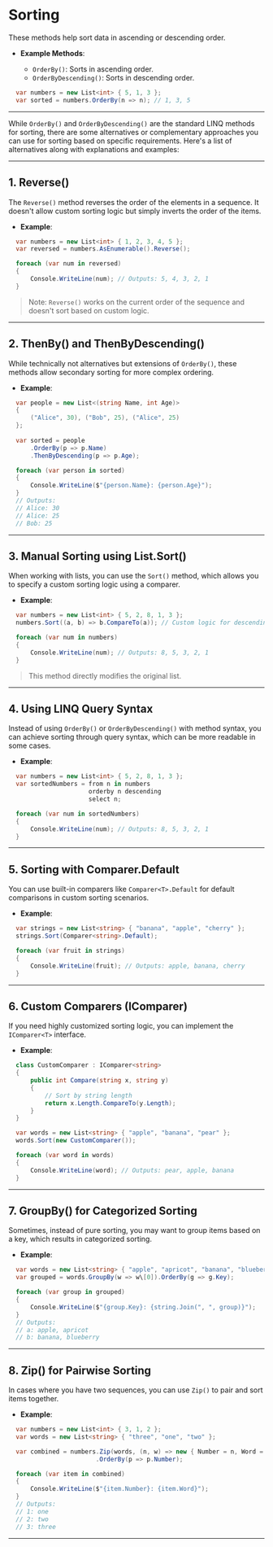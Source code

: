 # **Sorting**

These methods help sort data in ascending or descending order.

* **Example Methods**:

  * `OrderBy()`: Sorts in ascending order.
  * `OrderByDescending()`: Sorts in descending order.

```csharp
  var numbers = new List<int> { 5, 1, 3 };
  var sorted = numbers.OrderBy(n => n); // 1, 3, 5
```

---

While `OrderBy()` and `OrderByDescending()` are the standard LINQ methods for sorting, there are some alternatives or complementary approaches you can use for sorting based on specific requirements. Here's a list of alternatives along with explanations and examples:

---

## 1\. **Reverse()**

The `Reverse()` method reverses the order of the elements in a sequence. It doesn't allow custom sorting logic but simply inverts the order of the items.

* **Example**:

```csharp
  var numbers = new List<int> { 1, 2, 3, 4, 5 };
  var reversed = numbers.AsEnumerable().Reverse();

  foreach (var num in reversed)
  {
      Console.WriteLine(num); // Outputs: 5, 4, 3, 2, 1
  }
  ```

> Note: `Reverse()` works on the current order of the sequence and doesn't sort based on custom logic.

---

## 2\. **ThenBy() and ThenByDescending()**

While technically not alternatives but extensions of `OrderBy()`, these methods allow secondary sorting for more complex ordering.

* **Example**:

```csharp
  var people = new List<(string Name, int Age)>
  {
      ("Alice", 30), ("Bob", 25), ("Alice", 25)
  };
  
  var sorted = people
      .OrderBy(p => p.Name)
      .ThenByDescending(p => p.Age);

  foreach (var person in sorted)
  {
      Console.WriteLine($"{person.Name}: {person.Age}");
  }
  // Outputs:
  // Alice: 30
  // Alice: 25
  // Bob: 25
  ```

---

## 3\. **Manual Sorting using List.Sort()**

When working with lists, you can use the `Sort()` method, which allows you to specify a custom sorting logic using a comparer.

* **Example**:

```csharp
  var numbers = new List<int> { 5, 2, 8, 1, 3 };
  numbers.Sort((a, b) => b.CompareTo(a)); // Custom logic for descending sort

  foreach (var num in numbers)
  {
      Console.WriteLine(num); // Outputs: 8, 5, 3, 2, 1
  }
  ```

> This method directly modifies the original list.

---

## 4\. **Using LINQ Query Syntax**

Instead of using `OrderBy()` or `OrderByDescending()` with method syntax, you can achieve sorting through query syntax, which can be more readable in some cases.

* **Example**:

```csharp
  var numbers = new List<int> { 5, 2, 8, 1, 3 };
  var sortedNumbers = from n in numbers
                      orderby n descending
                      select n;

  foreach (var num in sortedNumbers)
  {
      Console.WriteLine(num); // Outputs: 8, 5, 3, 2, 1
  }
  ```

---

## 5\. **Sorting with Comparer.Default**

You can use built-in comparers like `Comparer<T>.Default` for default comparisons in custom sorting scenarios.

* **Example**:

```csharp
  var strings = new List<string> { "banana", "apple", "cherry" };
  strings.Sort(Comparer<string>.Default);

  foreach (var fruit in strings)
  {
      Console.WriteLine(fruit); // Outputs: apple, banana, cherry
  }
  ```

---

## 6\. **Custom Comparers (IComparer<T>)**

If you need highly customized sorting logic, you can implement the `IComparer<T>` interface.

* **Example**:

```csharp
  class CustomComparer : IComparer<string>
  {
      public int Compare(string x, string y)
      {
          // Sort by string length
          return x.Length.CompareTo(y.Length);
      }
  }

  var words = new List<string> { "apple", "banana", "pear" };
  words.Sort(new CustomComparer());

  foreach (var word in words)
  {
      Console.WriteLine(word); // Outputs: pear, apple, banana
  }
  ```

---

## 7\. **GroupBy() for Categorized Sorting**

Sometimes, instead of pure sorting, you may want to group items based on a key, which results in categorized sorting.

* **Example**:

```csharp
  var words = new List<string> { "apple", "apricot", "banana", "blueberry" };
  var grouped = words.GroupBy(w => w\[0]).OrderBy(g => g.Key);

  foreach (var group in grouped)
  {
      Console.WriteLine($"{group.Key}: {string.Join(", ", group)}");
  }
  // Outputs:
  // a: apple, apricot
  // b: banana, blueberry
  ```

---

## 8\. **Zip() for Pairwise Sorting**

In cases where you have two sequences, you can use `Zip()` to pair and sort items together.

* **Example**:

```csharp
  var numbers = new List<int> { 3, 1, 2 };
  var words = new List<string> { "three", "one", "two" };

  var combined = numbers.Zip(words, (n, w) => new { Number = n, Word = w })
                        .OrderBy(p => p.Number);

  foreach (var item in combined)
  {
      Console.WriteLine($"{item.Number}: {item.Word}");
  }
  // Outputs:
  // 1: one
  // 2: two
  // 3: three
  ```

---
